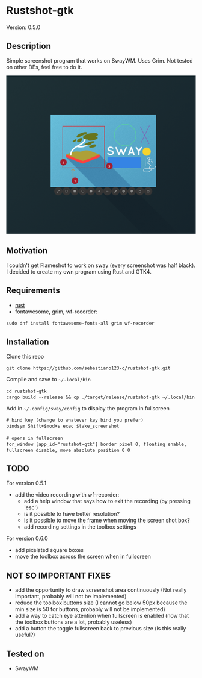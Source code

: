 # Rustshot-gtk
Version: 0.5.0

## Description
Simple screenshot program that works on SwayWM. 
Uses Grim.
Not tested on other DEs, feel free to do it.

![image](./images/capture.png)

## Motivation
I couldn't get Flameshot to work on sway (every screenshot was half black). 
I decided to create my own program using Rust and GTK4.

## Requirements
- [rust](https://doc.rust-lang.org/book/ch01-01-installation.html) 
- fontawesome, grim, wf-recorder:
```{bash}
sudo dnf install fontawesome-fonts-all grim wf-recorder
```

## Installation
Clone this repo 

```{bash}
git clone https://github.com/sebastiano123-c/rustshot-gtk.git
```

Compile and save to `~/.local/bin` 
```{bash}
cd rustshot-gtk
cargo build --release && cp ./target/release/rustshot-gtk ~/.local/bin 
```

Add in `~/.config/sway/config` to display the program in fullscreen
```{bash}
# bind key (change to whatever key bind you prefer)
bindsym Shift+$mod+s exec $take_screenshot

# opens in fullscreen
for_window [app_id="rustshot-gtk"] border pixel 0, floating enable, fullscreen disable, move absolute position 0 0
```

## TODO
For version 0.5.1 
- add the video recording with wf-recorder:
    - add a help window that says how to exit the recording (by pressing 'esc')
    - is it possible to have better resolution?
    - is it possible to move the frame when moving the screen shot box?
    - add recording settings in the toolbox settings
    
For version 0.6.0
- add pixelated square boxes
- move the toolbox across the screen when in fullscreen 

## NOT SO IMPORTANT FIXES
- add the opportunity to draw screenshot area continuously (Not really important, probably will not be implemented)
- reduce the toolbox buttons size (I cannot go below 50px because the min size is 50 for buttons, probably will not be implemented)
- add a way to catch eye attention when fullscreen is enabled (now that the toolbox buttons are a lot, probably useless)
- add a button the toggle fullscreen back to previous size (is this really useful?)

## Tested on
- SwayWM
